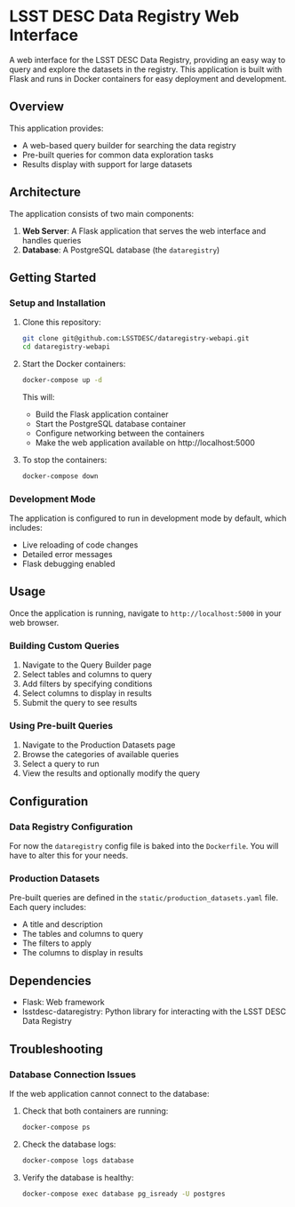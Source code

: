 # LSST DESC Data Registry Web Interface

A web interface for the LSST DESC Data Registry, providing an easy way to query and explore the datasets in the registry. This application is built with Flask and runs in Docker containers for easy deployment and development.

## Overview

This application provides:

- A web-based query builder for searching the data registry
- Pre-built queries for common data exploration tasks
- Results display with support for large datasets

## Architecture

The application consists of two main components:

1. **Web Server**: A Flask application that serves the web interface and handles queries
2. **Database**: A PostgreSQL database (the `dataregistry`)

## Getting Started

### Setup and Installation

1. Clone this repository:
   ```bash
   git clone git@github.com:LSSTDESC/dataregistry-webapi.git
   cd dataregistry-webapi
   ```

2. Start the Docker containers:
   ```bash
   docker-compose up -d
   ```

   This will:
   - Build the Flask application container
   - Start the PostgreSQL database container
   - Configure networking between the containers
   - Make the web application available on http://localhost:5000

3. To stop the containers:
   ```bash
   docker-compose down
   ```

### Development Mode

The application is configured to run in development mode by default, which includes:

- Live reloading of code changes
- Detailed error messages
- Flask debugging enabled

## Usage

Once the application is running, navigate to `http://localhost:5000` in your web browser.

### Building Custom Queries

1. Navigate to the Query Builder page
2. Select tables and columns to query
3. Add filters by specifying conditions
4. Select columns to display in results
5. Submit the query to see results

### Using Pre-built Queries

1. Navigate to the Production Datasets page
2. Browse the categories of available queries
3. Select a query to run
4. View the results and optionally modify the query

## Configuration

### Data Registry Configuration

For now the `dataregistry` config file is baked into the `Dockerfile`. You will have to alter this for your needs.

### Production Datasets

Pre-built queries are defined in the `static/production_datasets.yaml` file. Each query includes:

- A title and description
- The tables and columns to query
- The filters to apply
- The columns to display in results

## Dependencies

- Flask: Web framework
- lsstdesc-dataregistry: Python library for interacting with the LSST DESC Data Registry

## Troubleshooting

### Database Connection Issues

If the web application cannot connect to the database:

1. Check that both containers are running:
   ```bash
   docker-compose ps
   ```

2. Check the database logs:
   ```bash
   docker-compose logs database
   ```

3. Verify the database is healthy:
   ```bash
   docker-compose exec database pg_isready -U postgres
   ```
